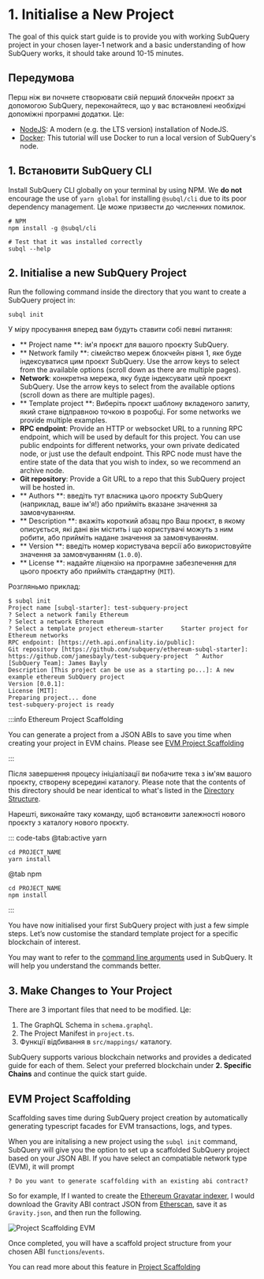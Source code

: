 # 1. Initialise a New Project

The goal of this quick start guide is to provide you with working SubQuery project in your chosen layer-1 network and a basic understanding of how SubQuery works, it should take around 10-15 minutes.

## Передумова

Перш ніж ви почнете створювати свій перший блокчейн проєкт за допомогою SubQuery, переконайтеся, що у вас встановлені необхідні допоміжні програмні додатки. Це:

- [NodeJS](https://nodejs.org/en/): A modern (e.g. the LTS version) installation of NodeJS.
- [Docker](https://docker.com/): This tutorial will use Docker to run a local version of SubQuery's node.

## 1. Встановити SubQuery CLI

Install SubQuery CLI globally on your terminal by using NPM. We **do not** encourage the use of `yarn global` for installing `@subql/cli` due to its poor dependency management. Це може призвести до численних помилок.

```shell
# NPM
npm install -g @subql/cli

# Test that it was installed correctly
subql --help
```

## 2. Initialise a new SubQuery Project

Run the following command inside the directory that you want to create a SubQuery project in:

```shell
subql init
```

У міру просування вперед вам будуть ставити собі певні питання:

- ** Project name **: ім'я проєкт для вашого проєкту SubQuery.
- ** Network family **: сімейство мереж блокчейн рівня 1, яке буде індексуватися цим проєкт SubQuery. Use the arrow keys to select from the available options (scroll down as there are multiple pages).
- **Network**: конкретна мережа, яку буде індексувати цей проєкт SubQuery. Use the arrow keys to select from the available options (scroll down as there are multiple pages).
- ** Template project **: Виберіть проєкт шаблону вкладеного запиту, який стане відправною точкою в розробці. For some networks we provide multiple examples.
- **RPC endpoint**: Provide an HTTP or websocket URL to a running RPC endpoint, which will be used by default for this project. You can use public endpoints for different networks, your own private dedicated node, or just use the default endpoint. This RPC node must have the entire state of the data that you wish to index, so we recommend an archive node.
- **Git repository**: Provide a Git URL to a repo that this SubQuery project will be hosted in.
- ** Authors **: введіть тут власника цього проєкту SubQuery (наприклад, ваше ім'я!) або прийміть вказане значення за замовчуванням.
- ** Description **: вкажіть короткий абзац про Ваш проєкт, в якому описується, які дані він містить і що користувачі можуть з ним робити, або прийміть надане значення за замовчуванням.
- ** Version **: введіть номер користувача версії або використовуйте значення за замовчуванням (`1.0.0`).
- ** License **: надайте ліцензію на програмне забезпечення для цього проєкту або прийміть стандартну (`MIT`).

Розгляньмо приклад:

```shell
$ subql init
Project name [subql-starter]: test-subquery-project
? Select a network family Ethereum
? Select a network Ethereum
? Select a template project ethereum-starter     Starter project for Ethereum networks
RPC endpoint: [https://eth.api.onfinality.io/public]:
Git repository [https://github.com/subquery/ethereum-subql-starter]: https://github.com/jamesbayly/test-subquery-project  ^ Author [SubQuery Team]: James Bayly
Description [This project can be use as a starting po...]: A new example ethereum SubQuery project
Version [0.0.1]:
License [MIT]:
Preparing project... done
test-subquery-project is ready
```

:::info Ethereum Project Scaffolding

You can generate a project from a JSON ABIs to save you time when creating your project in EVM chains. Please see [EVM Project Scaffolding](#evm-project-scaffolding)

:::

Після завершення процесу ініціалізації ви побачите тека з ім'ям вашого проєкту, створену всередині каталогу. Please note that the contents of this directory should be near identical to what's listed in the [Directory Structure](../build/introduction.md#directory-structure).

Нарешті, виконайте таку команду, щоб встановити залежності нового проєкту з каталогу нового проєкту.

::: code-tabs @tab:active yarn

```shell
cd PROJECT_NAME
yarn install
```

@tab npm

```shell
cd PROJECT_NAME
npm install
```

:::

You have now initialised your first SubQuery project with just a few simple steps. Let’s now customise the standard template project for a specific blockchain of interest.

You may want to refer to the [command line arguments](../run_publish/references.md) used in SubQuery. It will help you understand the commands better.

## 3. Make Changes to Your Project

There are 3 important files that need to be modified. Це:

1. The GraphQL Schema in `schema.graphql`.
2. The Project Manifest in `project.ts`.
3. Функції відбивання в `src/mappings/` каталогу.

SubQuery supports various blockchain networks and provides a dedicated guide for each of them. Select your preferred blockchain under **2. Specific Chains** and continue the quick start guide.

## EVM Project Scaffolding

Scaffolding saves time during SubQuery project creation by automatically generating typescript facades for EVM transactions, logs, and types.

When you are initalising a new project using the `subql init` command, SubQuery will give you the option to set up a scaffolded SubQuery project based on your JSON ABI. If you have select an compatiable network type (EVM), it will prompt

```shell
? Do you want to generate scaffolding with an existing abi contract?
```

So for example, If I wanted to create the [Ethereum Gravatar indexer](./quickstart_chains/ethereum-gravatar.md), I would download the Gravity ABI contract JSON from [Etherscan](https://etherscan.io/address/0x2e645469f354bb4f5c8a05b3b30a929361cf77ec#code), save it as `Gravity.json`, and then run the following.

![Project Scaffolding EVM](/assets/img/build/project-scaffold-evm.png)

Once completed, you will have a scaffold project structure from your chosen ABI `functions`/`events`.

You can read more about this feature in [Project Scaffolding](../build/introduction.md#evm-project-scaffolding)
